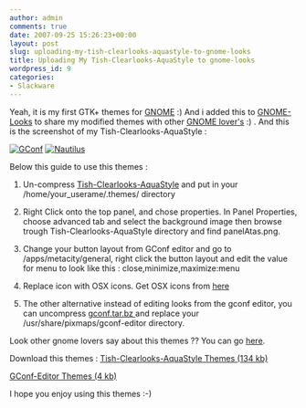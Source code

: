 ```yaml
---
author: admin
comments: true
date: 2007-09-25 15:26:23+00:00
layout: post
slug: uploading-my-tish-clearlooks-aquastyle-to-gnome-looks
title: Uploading My Tish-Clearlooks-AquaStyle to gnome-looks
wordpress_id: 9
categories:
- Slackware
---
```


Yeah, it is my first GTK+ themes for [GNOME](http://www.gnome.org/) :) And i added this to [ GNOME-Looks](http://www.gnome-look.org/content/show.php?content=66876) to share my modified themes with other [GNOME lover's](http://www.gnome-look.org/content/show.php?content=66876) :) . And this is the screenshot of my Tish-Clearlooks-AquaStyle :   
  

[![GConf](http://farm2.static.flickr.com/1142/1437726111_bdab36f674_m.jpg)](http://farm2.static.flickr.com/1142/1437726111_e3571dab4a_o.png) [![Nautilus](http://farm2.static.flickr.com/1297/1437726117_87a9051749_m.jpg)](http://farm2.static.flickr.com/1297/1437726117_70129989d0_o.png)

Below this guide to use this themes :




  1. Un-compress [Tish-Clearlooks-AquaStyle](http://www.gnome-look.org/content/download.php?content=66876&id=1) and put in your /home/your_userame/.themes/ directory 


  2. Right Click onto the top panel, and chose properties. In Panel Properties, choose advanced tab and select the background image then browse trough Tish-Clearlooks-AquaStyle directory and find panelAtas.png.


  3. Change your button layout from GConf editor and go to /apps/metacity/general, right click the button layout and edit the value for menu to look like this : close,minimize,maximize:menu 


  4. Replace icon with OSX icons. Get OSX icons from [ here ](http://www.gnome-look.org/content/show.php/OSX?content=31618)


  5.  The other alternative instead of editing looks from the gconf editor, you can uncompress [gconf.tar.bz ](http://www.gnome-look.org/content/download.php?content=66876&id=2)and replace your /usr/share/pixmaps/gconf-editor directory.



Look other gnome lovers say about this themes ?? You can go [here](http://www.gnome-look.org/content/show.php?content=66876).

Download this themes :
[Tish-Clearlooks-AquaStyle Themes (134 kb)](http://www.martinusadyh.web.id/download/T-ish-Clearlooks-AquaStyle.tar.bz2)   

[GConf-Editor Themes (4 kb) ](http://www.martinusadyh.web.id/download/gconf-editor.tar.bz2)

I hope you enjoy using this themes :-)
